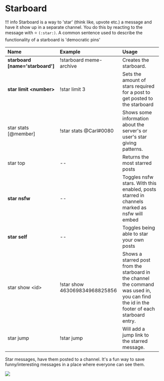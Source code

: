 # Starboard

!!! info
    Starboard is a way to 'star' \(think like, upvote etc.\) a message and have it show up in a separate channel. You do this by reacting to the message with  ⭐ `(:star:)`. A common sentence used to describe the functionality of a starboard is 'democratic pins'

| Name | Example | Usage |
| :--- | :--- | :--- |
| **starboard \[name='starboard'\]** | !starboard meme-archive | Creates the starboard. |
| **star limit &lt;number&gt;** | !star limit 3 | Sets the amount of stars required for a post to get posted to the starboard |
| star stats \[@member\] | !star stats @Carl\#0080 | Shows some information about the server's or user's star giving patterns. |
| star top | -- | Returns the most starred posts |
| **star nsfw** | -- | Toggles nsfw stars. With this enabled, posts starred in channels marked as nsfw will embed |
| **star self** | -- | Toggles being able to star your own posts |
| star show &lt;id&gt; | !star show 463069834968825856 | Shows a starred post from the starboard in the channel the command was used in, you can find the id in the footer of each starboard entry. |
| star jump | !star jump |  Will add a jump link to the starred message. |

Star messages, have them posted to a channel. It's a fun way to save funny/interesting messages in a place where everyone can see them.

![](https://i.imgur.com/FIpBei2.png)

